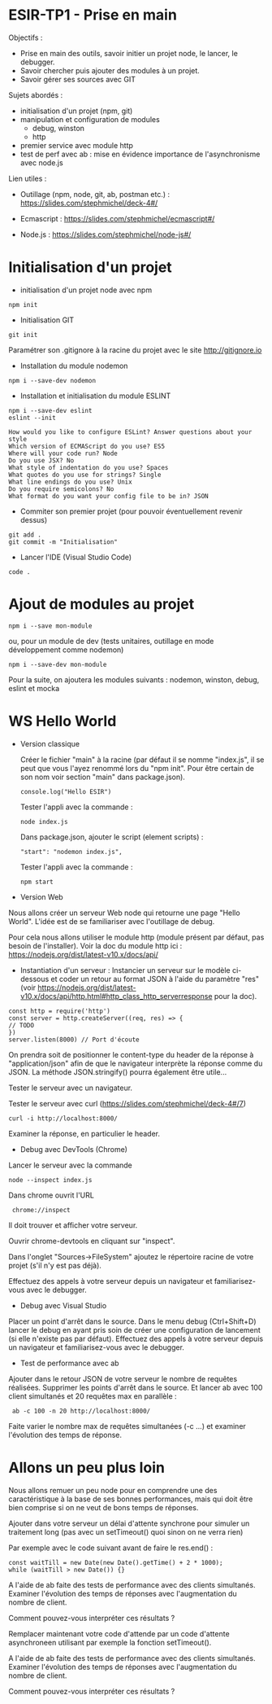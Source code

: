 # ESIR-TP1 - Prise en main

Objectifs :
  - Prise en main des outils, savoir initier un projet node, le lancer, le debugger. 
  - Savoir chercher puis ajouter des modules à un projet. 
  - Savoir gérer ses sources avec GIT

Sujets abordés :
 - initialisation d'un projet (npm, git)
 - manipulation et configuration de modules  
     - debug, winston
     - http
 - premier service avec module http
 - test de perf avec ab : mise en évidence importance de l'asynchronisme avec node.js
 
Lien utiles :

  - Outillage (npm, node, git, ab, postman etc.) : https://slides.com/stephmichel/deck-4#/
  
  - Ecmascript : https://slides.com/stephmichel/ecmascript#/
  
  - Node.js : https://slides.com/stephmichel/node-js#/
  
 
 # Initialisation d'un projet
   - initialisation d'un projet node avec npm
   
    npm init
    
   - Initialisation GIT
   
    git init
    
   Paramétrer son .gitignore à la racine du projet avec le site http://gitignore.io
   
   - Installation du module nodemon
     
    npm i --save-dev nodemon
    
   - Installation et initialisation du module ESLINT
   
    npm i --save-dev eslint
    eslint --init
   
    How would you like to configure ESLint? Answer questions about your style
    Which version of ECMAScript do you use? ES5
    Where will your code run? Node
    Do you use JSX? No
    What style of indentation do you use? Spaces
    What quotes do you use for strings? Single
    What line endings do you use? Unix
    Do you require semicolons? No
    What format do you want your config file to be in? JSON
   
   - Commiter son premier projet (pour pouvoir éventuellement revenir dessus)
   
    git add .
    git commit -m "Initialisation"
    
   - Lancer l'IDE (Visual Studio Code)
        
    code .
    
# Ajout de modules au projet

    npm i --save mon-module
   
   ou, pour un module de dev (tests unitaires, outillage en mode développement comme nodemon)
   
    npm i --save-dev mon-module

   Pour la suite, on ajoutera les modules suivants : nodemon, winston, debug, eslint et mocka 

# WS Hello World
  - Version classique
  
    Créer le fichier "main" à la racine (par défaut il se nomme "index.js", il se peut que vous l'ayez renommé lors du "npm init". Pour être certain de son nom voir section "main" dans package.json).
    
        console.log("Hello ESIR")
    
    Tester l'appli avec la commande :
    
        node index.js
    
    Dans package.json, ajouter le script (element scripts) :
    
        "start": "nodemon index.js",
    
    Tester l'appli avec la commande :
    
        npm start
  

  - Version Web
 
   Nous allons créer un serveur Web node qui retourne une page "Hello World". L'idée est de se familiariser avec l'outillage de debug.
   
   Pour cela nous allons utiliser le module http (module présent par défaut, pas besoin de l'installer). Voir la doc du module http ici : https://nodejs.org/dist/latest-v10.x/docs/api/
   
   - Instantiation d'un serveur : Instancier un serveur sur le modèle ci-dessous et coder un retour au format JSON à l'aide du paramètre "res" (voir https://nodejs.org/dist/latest-v10.x/docs/api/http.html#http_class_http_serverresponse pour la doc). 
   
    const http = require('http') 
    const server = http.createServer((req, res) => {
    // TODO
    })
    server.listen(8000) // Port d'écoute
 
 On prendra soit de positionner le content-type du header de la réponse à "application/json" afin de que le navigateur interprète la réponse comme du JSON. La méthode JSON.stringify() pourra également être utile...
 
 Tester le serveur avec un navigateur.
 
 Tester le serveur avec curl (https://slides.com/stephmichel/deck-4#/7) 
 
    curl -i http://localhost:8000/

 Examiner la réponse, en particulier le header.

   - Debug avec DevTools (Chrome)
   
   Lancer le serveur avec la commande 
   
    node --inspect index.js
   
   Dans chrome ouvrit l'URL
    
     chrome://inspect
   
   Il doit trouver et afficher votre serveur. 
   
   Ouvrir chrome-devtools en cliquant sur "inspect".
   
   Dans l'onglet "Sources->FileSystem" ajoutez le répertoire racine de votre projet (s'il n'y est pas déjà).
   
   Effectuez des appels à votre serveur depuis un navigateur et familiarisez-vous avec le debugger.
   
   - Debug avec Visual Studio
   
   Placer un point d'arrêt dans le source.
   Dans le menu debug (Ctrl+Shift+D) lancer le debug en ayant pris soin de créer une configuration de lancement (si elle n'existe pas par défaut).
   Effectuez des appels à votre serveur depuis un navigateur et familiarisez-vous avec le debugger.
   
   - Test de performance avec ab
   
   Ajouter dans le retour JSON de votre serveur le nombre de requêtes réalisées. 
   Supprimer les points d'arrêt dans le source. Et lancer ab avec 100 client simultanés et 20 requêtes max en parallèle :
   
     ab -c 100 -n 20 http://localhost:8000/
     
   Faite varier le nombre max de requêtes simultanées (-c ...) et examiner l'évolution des temps de réponse.


 # Allons un peu plus loin 
 
  Nous allons remuer un peu node pour en comprendre une des caractéristique à la base de ses bonnes performances, mais qui doit être bien comprise si on ne veut de bons temps de réponses.
  
  Ajouter dans votre serveur un délai d'attente synchrone pour simuler un traitement long (pas avec un setTimeout() quoi sinon on ne verra rien) 
 
 Par exemple avec le code suivant avant de faire le res.end() :
 
    const waitTill = new Date(new Date().getTime() + 2 * 1000);
    while (waitTill > new Date()) {}
 
A l'aide de ab faite des tests de performance avec des clients simultanés. Examiner l'évolution des temps de réponses avec l'augmentation du nombre de client.

Comment pouvez-vous interpréter ces résultats ?

Remplacer maintenant votre code d'attende par un code d'attente asynchroneen utilisant par exemple la fonction setTimeout().

A l'aide de ab faite des tests de performance avec des clients simultanés. Examiner l'évolution des temps de réponses avec l'augmentation du nombre de client.

Comment pouvez-vous interpréter ces résultats ?
